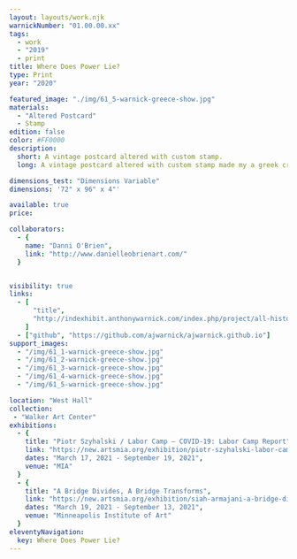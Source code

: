 ```yaml
---
layout: layouts/work.njk
warnickNumber: "01.00.00.xx"
tags:
  - work
  - "2019"
  - print
title: Where Does Power Lie?
type: Print
year: "2020"

featured_image: "./img/61_5-warnick-greece-show.jpg"
materials: 
  - "Altered Postcard"
  - Stamp
edition: false
color: #FF0000
description:
  short: A vintage postcard altered with custom stamp.
  long: A vintage postcard altered with custom stamp made my a greek craftsman in athens.

dimensions_test: "Dimensions Variable"
dimensions: '72" x 96" x 4"'

available: true
price:

collaborators:
  - {
    name: "Danni O'Brien",
    link: "http://www.danielleobrienart.com/"
  }


visibility: true
links:
  - [
      "title",
      "http://indexhibit.anthonywarnick.com/index.php/project/all-history-is-present/",
    ]
  - ["github", "https://github.com/ajwarnick/ajwarnick.github.io"]
support_images:
  - "/img/61_1-warnick-greece-show.jpg"
  - "/img/61_2-warnick-greece-show.jpg"
  - "/img/61_3-warnick-greece-show.jpg"
  - "/img/61_4-warnick-greece-show.jpg"
  - "/img/61_5-warnick-greece-show.jpg"

location: "West Hall"
collection:
 - "Walker Art Center"
exhibitions:
  - {
    title: "Piotr Szyhalski / Labor Camp – COVID-19: Labor Camp Report",
    link: "https://new.artsmia.org/exhibition/piotr-szyhalski-labor-camp-covid-19-labor-camp-report",
    dates: "March 17, 2021 - September 19, 2021",
    venue: "MIA"
  }
  - {
    title: "A Bridge Divides, A Bridge Transforms",
    link: "https://new.artsmia.org/exhibition/siah-armajani-a-bridge-divides-a-bridge-transforms",
    dates: "March 19, 2021 - September 13, 2021",
    venue: "Minneapolis Institute of Art"
  }
eleventyNavigation:
  key: Where Does Power Lie?
---
```





